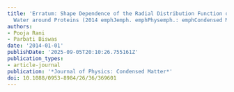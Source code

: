 ```yaml
---
title: 'Erratum: Shape Dependence of the Radial Distribution Function of Hydration
  Water around Proteins (2014 emphJemph. emphPhysemph.: emphCondensed Matter 26 335102)'
authors:
- Pooja Rani
- Parbati Biswas
date: '2014-01-01'
publishDate: '2025-09-05T20:10:26.755161Z'
publication_types:
- article-journal
publication: '*Journal of Physics: Condensed Matter*'
doi: 10.1088/0953-8984/26/36/369601
---
```

